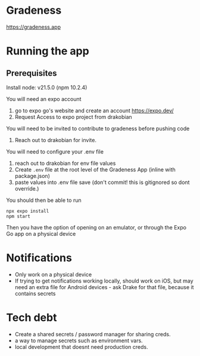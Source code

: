# Gradeness

https://gradeness.app

# Running the app

## Prerequisites

Install node: v21.5.0 (npm 10.2.4)

You will need an expo account

1.  go to expo go's website and create an account https://expo.dev/
2.  Request Access to expo project from drakobian

You will need to be invited to contribute to gradeness before pushing code

1. Reach out to drakobian for invite.

You will need to configure your .env file

1. reach out to drakobian for env file values
2. Create `.env` file at the root level of the Gradeness App (inline with package.json)
3. paste values into .env file save (don't commit! this is gitignored so dont override.)

You should then be able to run

```
npx expo install
npm start
```

Then you have the option of opening on an emulator, or through the Expo Go app on a physical device

# Notifications

- Only work on a physical device
- If trying to get notifications working locally, should work on iOS, but may need an extra file for Android devices - ask Drake for that file, because it contains secrets

# Tech debt

- Create a shared secrets / password manager for sharing creds.
- a way to manage secrets such as environment vars.
- local development that doesnt need production creds.

